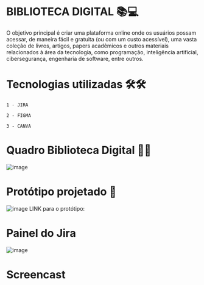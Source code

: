 # BIBLIOTECA DIGITAL 📚💻

O objetivo principal é criar uma plataforma online onde os usuários possam acessar, de maneira fácil e gratuita (ou com um custo acessível), uma vasta coleção de livros, artigos, papers acadêmicos e outros materiais relacionados à área da tecnologia, como programação, inteligência artificial, cibersegurança, engenharia de software, entre outros.

# Tecnologias utilizadas 🛠️🛠
    1 - JIRA
  
    2 - FIGMA
  
    3 - CANVA
# Quadro Biblioteca Digital 🧠🧠
![image](https://github.com/user-attachments/assets/e25cbdbb-7db6-4d93-9728-775a98e47fff)
# Protótipo projetado 🚀
![image](https://github.com/user-attachments/assets/96522546-680f-44b2-bd3c-813394f739cf)
        LINK para o protótipo: 

# Painel do Jira
![image](https://github.com/user-attachments/assets/ce78caec-5217-4633-b2d0-aad12f602f73)


# Screencast
